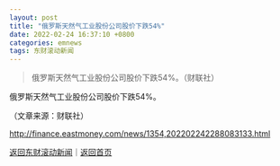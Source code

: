 ```yaml
---
layout: post
title: "俄罗斯天然气工业股份公司股价下跌54%"
date: 2022-02-24 16:37:10 +0800
categories: emnews
tags: 东财滚动新闻
---
```

> 俄罗斯天然气工业股份公司股价下跌54%。（财联社）

<p>俄罗斯天然气工业股份公司股价下跌54%。 </p><p class="em_media">（文章来源：财联社）</p>

<http://finance.eastmoney.com/news/1354,202202242288083133.html>

[返回东财滚动新闻](//finews.withounder.com/emnews/)｜[返回首页](//finews.withounder.com/)